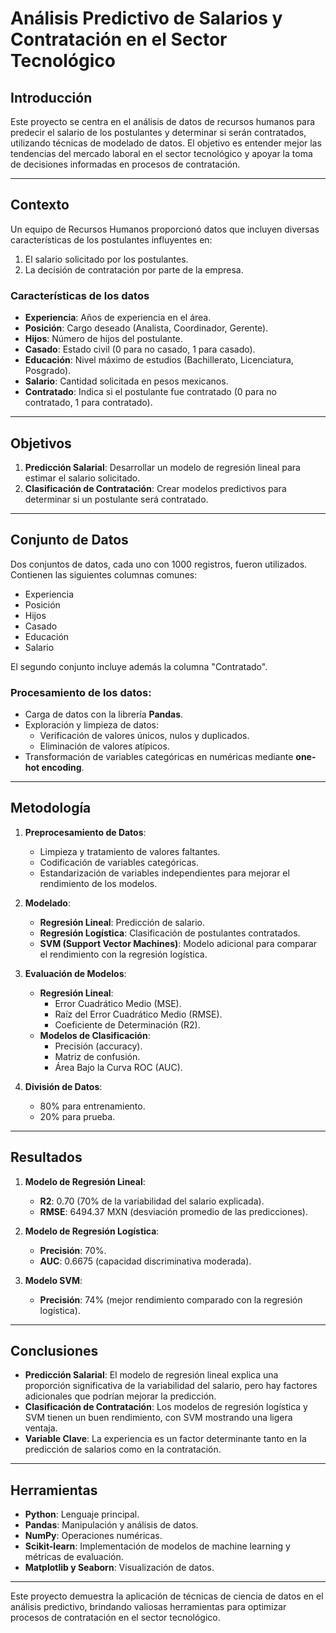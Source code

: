 # Análisis Predictivo de Salarios y Contratación en el Sector Tecnológico

## Introducción

Este proyecto se centra en el análisis de datos de recursos humanos para predecir el salario de los postulantes y determinar si serán contratados, utilizando técnicas de modelado de datos. El objetivo es entender mejor las tendencias del mercado laboral en el sector tecnológico y apoyar la toma de decisiones informadas en procesos de contratación.

---

## Contexto

Un equipo de Recursos Humanos proporcionó datos que incluyen diversas características de los postulantes influyentes en:

1. El salario solicitado por los postulantes.
2. La decisión de contratación por parte de la empresa.

### Características de los datos

- **Experiencia**: Años de experiencia en el área.
- **Posición**: Cargo deseado (Analista, Coordinador, Gerente).
- **Hijos**: Número de hijos del postulante.
- **Casado**: Estado civil (0 para no casado, 1 para casado).
- **Educación**: Nivel máximo de estudios (Bachillerato, Licenciatura, Posgrado).
- **Salario**: Cantidad solicitada en pesos mexicanos.
- **Contratado**: Indica si el postulante fue contratado (0 para no contratado, 1 para contratado).

---

## Objetivos

1. **Predicción Salarial**: Desarrollar un modelo de regresión lineal para estimar el salario solicitado.
2. **Clasificación de Contratación**: Crear modelos predictivos para determinar si un postulante será contratado.

---

## Conjunto de Datos

Dos conjuntos de datos, cada uno con 1000 registros, fueron utilizados. Contienen las siguientes columnas comunes:

- Experiencia
- Posición
- Hijos
- Casado
- Educación
- Salario

El segundo conjunto incluye además la columna "Contratado".

### Procesamiento de los datos:

- Carga de datos con la librería **Pandas**.
- Exploración y limpieza de datos:
  - Verificación de valores únicos, nulos y duplicados.
  - Eliminación de valores atípicos.
- Transformación de variables categóricas en numéricas mediante **one-hot encoding**.

---

## Metodología

1. **Preprocesamiento de Datos**:
   - Limpieza y tratamiento de valores faltantes.
   - Codificación de variables categóricas.
   - Estandarización de variables independientes para mejorar el rendimiento de los modelos.

2. **Modelado**:
   - **Regresión Lineal**: Predicción de salario.
   - **Regresión Logística**: Clasificación de postulantes contratados.
   - **SVM (Support Vector Machines)**: Modelo adicional para comparar el rendimiento con la regresión logística.

3. **Evaluación de Modelos**:
   - **Regresión Lineal**:
     - Error Cuadrático Medio (MSE).
     - Raíz del Error Cuadrático Medio (RMSE).
     - Coeficiente de Determinación (R2).
   - **Modelos de Clasificación**:
     - Precisión (accuracy).
     - Matriz de confusión.
     - Área Bajo la Curva ROC (AUC).

4. **División de Datos**:
   - 80% para entrenamiento.
   - 20% para prueba.

---

## Resultados

1. **Modelo de Regresión Lineal**:
   - **R2**: 0.70 (70% de la variabilidad del salario explicada).
   - **RMSE**: 6494.37 MXN (desviación promedio de las predicciones).


2. **Modelo de Regresión Logística**:
   - **Precisión**: 70%.
   - **AUC**: 0.6675 (capacidad discriminativa moderada).

3. **Modelo SVM**:
   - **Precisión**: 74% (mejor rendimiento comparado con la regresión logística).

---

## Conclusiones

- **Predicción Salarial**: El modelo de regresión lineal explica una proporción significativa de la variabilidad del salario, pero hay factores adicionales que podrían mejorar la predicción.
- **Clasificación de Contratación**: Los modelos de regresión logística y SVM tienen un buen rendimiento, con SVM mostrando una ligera ventaja.
- **Variable Clave**: La experiencia es un factor determinante tanto en la predicción de salarios como en la contratación.

---

## Herramientas

- **Python**: Lenguaje principal.
- **Pandas**: Manipulación y análisis de datos.
- **NumPy**: Operaciones numéricas.
- **Scikit-learn**: Implementación de modelos de machine learning y métricas de evaluación.
- **Matplotlib y Seaborn**: Visualización de datos.

---

Este proyecto demuestra la aplicación de técnicas de ciencia de datos en el análisis predictivo, brindando valiosas herramientas para optimizar procesos de contratación en el sector tecnológico.
